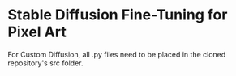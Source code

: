 # Stable Diffusion Fine-Tuning for Pixel Art

For Custom Diffusion, all .py files need to be placed in the cloned repository's src folder.
